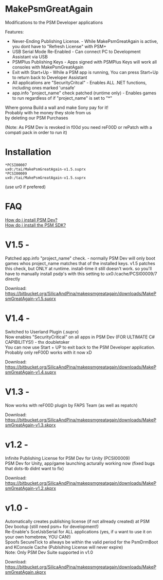 # MakePsmGreatAgain
Modifications to the PSM Developer applications

Features:     
+ Never-Ending Publishing License. - While MakePsmGreatAgain is active, you dont have to "Refresh License" with PSM+     
+ USB Serial Mode Re-Enabled - Can connect PC to Development Assistant via USB      
+ PSMPlus Publishing Keys - Apps signed with PSMPlus Keys will work all consoles with MakePsmGreatAgain     
+ Exit with Start+Up - While a PSM app is running, You can press Start+Up to return back to Developer Assistant     
+ All applications are "SecurityCritcal" - Enables ALL .NET functions, including ones marked 'unsafe'     
+ app.info "project_name" check patched (runtime only) - Enables games to run regardless of if "project_name" is set to "*"

Where gonna Build a wall and make Sony pay for it!    
Probably with he money they stole from us    
by deleting our PSM Purchases    
    
(Note: As PSM Dev is revoked in f00d you need reF00D or rePatch with a compati pack in order to run it)     

# Installation
```
*PCSI00007
ux0:/tai/MakePsmGreatAgain-v1.5.suprx
*PCSI00009
ux0:/tai/MakePsmGreatAgain-v1.5.suprx
```
(use ur0 if prefered)

# FAQ     
    
[How do i install PSM Dev?](https://www.youtube.com/watch?v=CuxaVTyAVn8)    
[How do i install the PSM SDK?](https://www.youtube.com/watch?v=KoZ1xVNTjUc)    
    
# V1.5 -
Patched app.info "project_name" check. - normally PSM Dev will only boot games whos project_name matches that of
the installed keys. v1.5 patches this check, but ONLY at runtime. install-time it still doesn't work.
so you'll have to manually install psdp's with this setting to ux0:/cache/PCSI00009/7 directly

Download: https://bitbucket.org/SilicaAndPina/makepsmgreatagain/downloads/MakePsmGreatAgain-v1.5.suprx    

# V1.4 -
Switched to Userland Plugin (.suprx)    
Now enables "SecurityCritical" on all apps in PSM Dev (FOR ULTIMATE C# CAPIBILITYS!) - thx doubletoker     
You can now use Start + UP to exit back to the PSM Developer application.     
Probably only reF00D works with it now xD        
    
Download: https://bitbucket.org/SilicaAndPina/makepsmgreatagain/downloads/MakePsmGreatAgain-v1.4.suprx    
    
# V1.3 -
Now works with reF00D plugin by FAPS Team (as well as repatch) 

Download: https://bitbucket.org/SilicaAndPina/makepsmgreatagain/downloads/MakePsmGreatAgain-v1.3.skprx

# v1.2 -
Infinite Publishing License for PSM Dev for Unity (PCSI00009)  
PSM Dev for Unity, app/game launching acturally working now (fixed bugs that dots-tb didnt want to fix)

Download: https://bitbucket.org/SilicaAndPina/makepsmgreatagain/downloads/MakePsmGreatAgain-v1.2.skprx

# v1.0 -
Automatically creates publishing license (if not allready created) at PSM Dev bootup (still need psm+ for development!)    
Re-Enable's SceUsbSerial for ALL applications (yes, if u want to use it on your own homebrew, YOU CAN!)   
Spoofs SecureTick to allways be within the valid period for the PsmDrmBoot and KConsole Cache (Publsihing License will never expire)   
Note: Only PSM Dev Suite supported in v1.0  

Download: https://bitbucket.org/SilicaAndPina/makepsmgreatagain/downloads/MakePsmGreatAgain.skprx  
